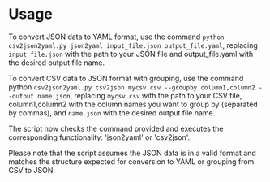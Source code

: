 # Usage

To convert JSON data to YAML format, use the command `python csv2json2yaml.py json2yaml input_file.json output_file.yaml`, replacing `input_file.json` with the path to your JSON file and output_file.yaml with the desired output file name.

To convert CSV data to JSON format with grouping, use the command python `csv2json2yaml.py csv2json mycsv.csv --groupby column1,column2 --output name.json`, replacing `mycsv.csv` with the path to your CSV file, column1,column2 with the column names you want to group by (separated by commas), and `name.json` with the desired output file name.

The script now checks the command provided and executes the corresponding functionality: 'json2yaml' or 'csv2json'.

Please note that the script assumes the JSON data is in a valid format and matches the structure expected for conversion to YAML or grouping from CSV to JSON.

